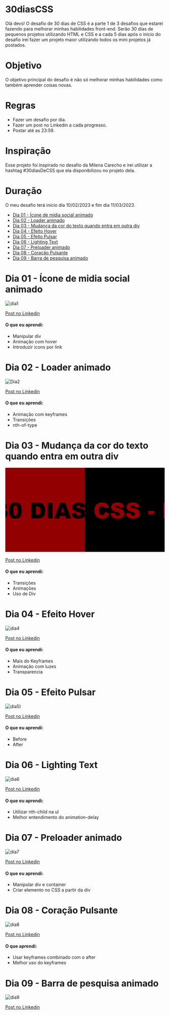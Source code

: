 # 30diasCSS
Olá devs! O desafio de 30 dias de CSS é a parte 1 de 3 desafios que estarei fazendo para melhorar minhas habilidades front-end.
Serão 30 dias de pequenos projetos utilizando HTML e CSS e a cada 5 dias após o inicio do desafio irei fazer um projeto maior utilizando todos os mini projetos já postados.

# Objetivo 
O objetivo principal do desafio é não só melhorar minhas habilidades como também aprender coisas novas.

# Regras 
* Fazer um desafio por dia.
* Fazer um post no Linkedin a cada progresso.
* Postar até as 23:59.

# Inspiração
Esse projeto foi inspirado no desafio da Milena Carecho e irei utilizar a hashtag #30diasDeCSS que ela disponibilizou no projeto dela.

# Duração
O meu desafio terá inicio dia 10/02/2023 e fim dia 11/03/2023.



* [Dia 01 - Ícone de mídia social animado](id01)
* [Dia 02 - Loader animado](id02)
* [Dia 03 - Mudança da cor do texto quando entra em outra div](id03)
* [Dia 04 - Efeito Hover](id04)
* [Dia 05 - Efeito Pulsar](id05)
* [Dia 06 -  Lighting Text](id06)
* [Dia 07 - Preloader animado](id07)
* [Dia 08 - Coração Pulsante](id08)
* [Dia 09 - Barra de pesquisa animado](id09)



# Dia 01 - Ícone de midia social animado <a name='id01'></a>
![dia1](https://user-images.githubusercontent.com/112903528/219757346-cfebbaee-ca1b-4c8b-8009-156e8dc4ad48.gif)


[Post no Linkedin](https://www.linkedin.com/feed/update/urn:li:activity:7030007461369516033/)

#### O que eu aprendi:
* Manipular div
* Animação com hover
* Introduzir icons por link



# Dia 02 - Loader animado <a name='id02'></a>
![Dia2](https://j.gifs.com/pZjQX2.gif)

[Post no Linkedin](https://www.linkedin.com/feed/update/urn:li:activity:7030308791044706304/)

#### O que eu aprendi:
* Animação com keyframes
* Transições
* nth-of-type



# Dia 03 - Mudança da cor do texto quando entra em outra div <a name='id03'></a>
<img src='DIA3/gif/ezgif.com-video-to-gif.gif'>

[Post no Linkedin](https://www.linkedin.com/feed/update/urn:li:activity:7030713053704765440/)

#### O que eu aprendi:
* Transições
* Animações
* Uso de Div



# Dia 04 - Efeito Hover <a name='id04'></a>
![dia4](https://user-images.githubusercontent.com/112903528/219750105-c4f8436d-32c1-4ce0-8491-4c1b2ecaaeb4.gif)

[Post no Linkedin](https://www.linkedin.com/posts/victoriagui_30diasdecss-css-frontend-activity-7031051170114592768-QWNZ?utm_source=share&utm_medium=member_desktop)

#### O que eu aprendi:
* Mais do Keyframes
* Animação com luzes
* Transparencia



# Dia 05 - Efeito Pulsar <a name='id05'></a>
![dia5)](https://user-images.githubusercontent.com/112903528/219756411-3ed5bc0d-77ca-4af3-abd7-ecc148ec0346.gif)

[Post no Linkedin](https://www.linkedin.com/posts/victoriagui_30diasdecss-activity-7031406937753686016-Ekjc?utm_source=share&utm_medium=member_desktop)

#### O que eu aprendi:
* Before
* After



# Dia 06 -  Lighting Text <a name='id06'></a>
![dia6](https://user-images.githubusercontent.com/112903528/219758406-5076d577-d923-47d1-ab4b-af4d9bef31ea.gif)

[Post no Linkedin](https://www.linkedin.com/posts/victoriagui_30diasdecss-css-html-activity-7031787750911553536-zVYK?utm_source=share&utm_medium=member_desktop)

#### O que eu aprendi:
* Utilizar nth-child na ul
* Melhor entendimento do animation-delay



# Dia 07 - Preloader animado <a name='id07'></a>
![dia7](https://user-images.githubusercontent.com/112903528/219759386-3cb35a3f-2d17-4f6f-a011-e96c57b357ba.gif)

[Post no Linkedin](https://www.linkedin.com/posts/victoriagui_30diasdecss-html5-css-activity-7032143181366312960-_kPW?utm_source=share&utm_medium=member_desktop)

#### O que eu aprendi:
* Manipular div e container
* Criar elemento no CSS a partir da div



# Dia 08 - Coração Pulsante <a name='id08'><a/>
![dia8](https://user-images.githubusercontent.com/112903528/219761589-aa21dbb8-b83d-4f2b-a243-467fe5087515.gif)

[Post no Linkedin](https://www.linkedin.com/feed/update/urn:li:activity:7032405901231763456/)

#### O que aprendi:
* Usar keyframes combinado com o after
* Melhor uso do keyframes

# Dia 09 - Barra de pesquisa animado <a name='id09'></a>
![dia9](https://user-images.githubusercontent.com/112903528/219900111-243b4dd5-0d37-49b7-8380-ebc4389e3fed.gif)

[Post no Linkedin](https://www.linkedin.com/posts/victoriagui_30diasdecss-activity-7032821311429054464-6xxc?utm_source=share&utm_medium=member_desktop)
